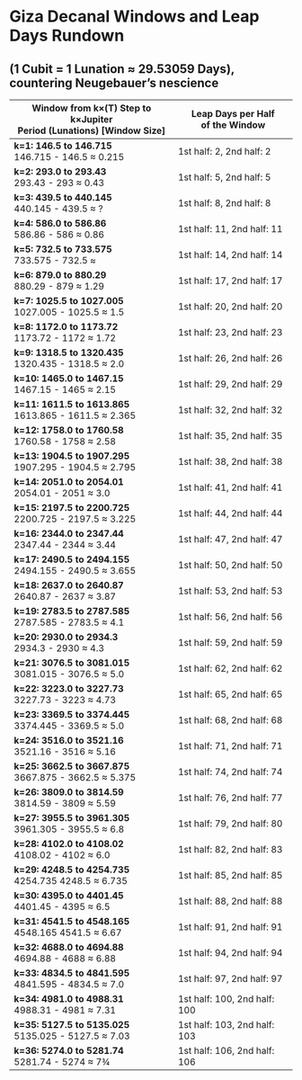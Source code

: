 # Giza Decanal Windows and Leap Days Rundown

## (1 Cubit = 1 Lunation ≈ 29.53059 Days), countering Neugebauer’s nescience

| **Window from k×(T) Step to k×Jupiter<br>Period (Lunations) [Window Size]** | **Leap Days per Half<br>of the Window** |
|------------------------------------------------------------------------|-------------------------------------|
| **k=1: 146.5 to 146.715** <br> 146.715 - 146.5 ≈ 0.215 | 1st half: 2, 2nd half: 2 |
| **k=2: 293.0 to 293.43** <br> 293.43 - 293 ≈ 0.43 | 1st half: 5, 2nd half: 5 |
| **k=3: 439.5 to 440.145** <br> 440.145 - 439.5 ≈ ? | 1st half: 8, 2nd half: 8 |
| **k=4: 586.0 to 586.86** <br> 586.86 - 586 ≈ 0.86 | 1st half: 11, 2nd half: 11 |
| **k=5: 732.5 to 733.575** <br> 733.575 - 732.5 ≈ | 1st half: 14, 2nd half: 14 |
| **k=6: 879.0 to 880.29** <br> 880.29 - 879 ≈ 1.29 | 1st half: 17, 2nd half: 17 |
| **k=7: 1025.5 to 1027.005** <br> 1027.005 - 1025.5 ≈ 1.5 | 1st half: 20, 2nd half: 20 |
| **k=8: 1172.0 to 1173.72** <br> 1173.72 - 1172 ≈ 1.72 | 1st half: 23, 2nd half: 23 |
| **k=9: 1318.5 to 1320.435** <br> 1320.435 - 1318.5 ≈ 2.0 | 1st half: 26, 2nd half: 26 |
| **k=10: 1465.0 to 1467.15** <br> 1467.15 - 1465 ≈ 2.15| 1st half: 29, 2nd half: 29 |
| **k=11: 1611.5 to 1613.865** <br> 1613.865 - 1611.5 ≈ 2.365 | 1st half: 32, 2nd half: 32 |
| **k=12: 1758.0 to 1760.58** <br> 1760.58 - 1758 ≈ 2.58 | 1st half: 35, 2nd half: 35 |
| **k=13: 1904.5 to 1907.295** <br> 1907.295 - 1904.5 ≈ 2.795 | 1st half: 38, 2nd half: 38 |
| **k=14: 2051.0 to 2054.01** <br> 2054.01 - 2051 ≈ 3.0| 1st half: 41, 2nd half: 41 |
| **k=15: 2197.5 to 2200.725** <br> 2200.725 - 2197.5 ≈ 3.225 | 1st half: 44, 2nd half: 44 |
| **k=16: 2344.0 to 2347.44** <br> 2347.44 - 2344 ≈ 3.44 | 1st half: 47, 2nd half: 47 |
| **k=17: 2490.5 to 2494.155** <br> 2494.155 - 2490.5 ≈ 3.655 | 1st half: 50, 2nd half: 50 |
| **k=18: 2637.0 to 2640.87** <br> 2640.87 - 2637 ≈ 3.87 | 1st half: 53, 2nd half: 53 |
| **k=19: 2783.5 to 2787.585** <br> 2787.585 - 2783.5 ≈ 4.1| 1st half: 56, 2nd half: 56 |
| **k=20: 2930.0 to 2934.3** <br> 2934.3 - 2930 ≈ 4.3 | 1st half: 59, 2nd half: 59 |
| **k=21: 3076.5 to 3081.015** <br> 3081.015 - 3076.5 ≈ 5.0 | 1st half: 62, 2nd half: 62 |
| **k=22: 3223.0 to 3227.73** <br> 3227.73 - 3223 ≈ 4.73 | 1st half: 65, 2nd half: 65 |
| **k=23: 3369.5 to 3374.445** <br> 3374.445 - 3369.5 ≈ 5.0 | 1st half: 68, 2nd half: 68 |
| **k=24: 3516.0 to 3521.16** <br> 3521.16 - 3516 ≈ 5.16 | 1st half: 71, 2nd half: 71 |
| **k=25: 3662.5 to 3667.875** <br> 3667.875 - 3662.5 ≈ 5.375 | 1st half: 74, 2nd half: 74 |
| **k=26: 3809.0 to 3814.59** <br> 3814.59 - 3809 ≈ 5.59 | 1st half: 76, 2nd half: 77 |
| **k=27: 3955.5 to 3961.305** <br> 3961.305 - 3955.5 ≈ 6.8 | 1st half: 79, 2nd half: 80 |
| **k=28: 4102.0 to 4108.02** <br> 4108.02 - 4102 ≈ 6.0 | 1st half: 82, 2nd half: 83 |
| **k=29: 4248.5 to 4254.735** <br> 4254.735 4248.5 ≈ 6.735 | 1st half: 85, 2nd half: 85 |
| **k=30: 4395.0 to 4401.45** <br> 4401.45 - 4395 ≈ 6.5 | 1st half: 88, 2nd half: 88 |
| **k=31: 4541.5 to 4548.165** <br> 4548.165 4541.5 ≈ 6.67 | 1st half: 91, 2nd half: 91 |
| **k=32: 4688.0 to 4694.88** <br> 4694.88 - 4688 ≈ 6.88 | 1st half: 94, 2nd half: 94 |
| **k=33: 4834.5 to 4841.595** <br> 4841.595 - 4834.5 ≈ 7.0 | 1st half: 97, 2nd half: 97 |
| **k=34: 4981.0 to 4988.31** <br> 4988.31 - 4981 ≈ 7.31 | 1st half: 100, 2nd half: 100 |
| **k=35: 5127.5 to 5135.025** <br> 5135.025 - 5127.5 ≈ 7.03 | 1st half: 103, 2nd half: 103 |
| **k=36: 5274.0 to 5281.74** <br> 5281.74 - 5274 ≈ 7¾ | 1st half: 106, 2nd half: 106 |
